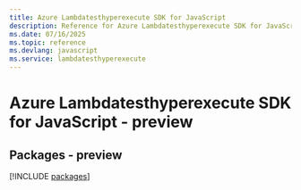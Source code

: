 ```yaml
---
title: Azure Lambdatesthyperexecute SDK for JavaScript
description: Reference for Azure Lambdatesthyperexecute SDK for JavaScript
ms.date: 07/16/2025
ms.topic: reference
ms.devlang: javascript
ms.service: lambdatesthyperexecute
---
```

# Azure Lambdatesthyperexecute SDK for JavaScript - preview
## Packages - preview
[!INCLUDE [packages](lambdatesthyperexecute-index.md)]
